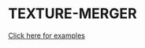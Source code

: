 # TEXTURE-MERGER

[Click here for examples](https://shiverzheng.github.io/texture-merger/dist/index.html)
